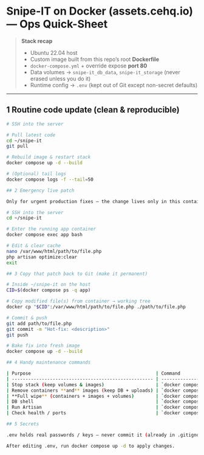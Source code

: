 # Snipe-IT on Docker (assets.cehq.io) — **Ops Quick-Sheet**

> **Stack recap**  
> * Ubuntu 22.04 host  
> * Custom image built from this repo’s root **Dockerfile**  
> * `docker-compose.yml` + override expose **port 80**  
> * Data volumes → `snipe-it_db_data`, `snipe-it_storage` (never erased unless you do it)  
> * Runtime config → `.env` (kept out of Git except non-secret defaults)

---

## 1  Routine code update (clean & reproducible)

```bash
# SSH into the server

# Pull latest code
cd ~/snipe-it
git pull

# Rebuild image & restart stack
docker compose up -d --build

# (Optional) tail logs
docker compose logs -f --tail=50

## 2 Emergency live patch

Only for urgent production fixes — the change lives only in this container until you capture it.

# SSH into the server
cd ~/snipe-it

# Enter the running app container
docker compose exec app bash

# Edit & clear cache
nano /var/www/html/path/to/file.php
php artisan optimize:clear
exit

## 3 Copy that patch back to Git (make it permanent)

# Inside ~/snipe-it on the host
CID=$(docker compose ps -q app)

# Copy modified file(s) from container → working tree
docker cp "$CID":/var/www/html/path/to/file.php ./path/to/file.php

# Commit & push
git add path/to/file.php
git commit -m "Hot-fix: <description>"
git push

# Bake fix into fresh image
docker compose up -d --build

## 4 Handy maintenance commands

| Purpose                                              | Command                                                      |
| ---------------------------------------------------- | ------------------------------------------------------------ |
| Stop stack (keep volumes & images)                   | `docker compose down`                                        |
| Remove containers **and** images (keep DB + uploads) | `docker compose down --rmi all`                              |
| **Full wipe** (containers + images + volumes)        | `docker compose down -v --rmi all && docker system prune -a` |
| DB shell                                             | `docker compose exec db mariadb -u snipeit -p`               |
| Run Artisan                                          | `docker compose exec app php artisan <cmd>`                  |
| Check health / ports                                 | `docker compose ps`                                          |

## 5 Secrets

.env holds real passwords / keys — never commit it (already in .gitignore).

After editing .env, run docker compose up -d to apply changes.
